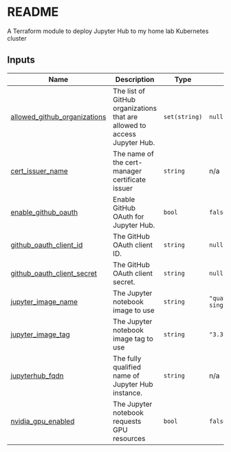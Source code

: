 # README
A Terraform module to deploy Jupyter Hub to my home lab Kubernetes cluster

<!-- BEGIN_TF_DOCS -->
## Inputs

| Name | Description | Type | Default | Required |
|------|-------------|------|---------|:--------:|
| <a name="input_allowed_github_organizations"></a> [allowed\_github\_organizations](#input\_allowed\_github\_organizations) | The list of GitHub organizations that are allowed to access Jupyter Hub. | `set(string)` | `null` | no |
| <a name="input_cert_issuer_name"></a> [cert\_issuer\_name](#input\_cert\_issuer\_name) | The name of the cert-manager certificate issuer | `string` | n/a | yes |
| <a name="input_enable_github_oauth"></a> [enable\_github\_oauth](#input\_enable\_github\_oauth) | Enable GitHub OAuth for Jupyter Hub. | `bool` | `false` | no |
| <a name="input_github_oauth_client_id"></a> [github\_oauth\_client\_id](#input\_github\_oauth\_client\_id) | The GitHub OAuth client ID. | `string` | `null` | no |
| <a name="input_github_oauth_client_secret"></a> [github\_oauth\_client\_secret](#input\_github\_oauth\_client\_secret) | The GitHub OAuth client secret. | `string` | `null` | no |
| <a name="input_jupyter_image_name"></a> [jupyter\_image\_name](#input\_jupyter\_image\_name) | The Jupyter notebook image to use | `string` | `"quay.io/jupyterhub/k8s-singleuser-sample"` | no |
| <a name="input_jupyter_image_tag"></a> [jupyter\_image\_tag](#input\_jupyter\_image\_tag) | The Jupyter notebook image tag to use | `string` | `"3.3.7"` | no |
| <a name="input_jupyterhub_fqdn"></a> [jupyterhub\_fqdn](#input\_jupyterhub\_fqdn) | The fully qualified name of Jupyter Hub instance. | `string` | n/a | yes |
| <a name="input_nvidia_gpu_enabled"></a> [nvidia\_gpu\_enabled](#input\_nvidia\_gpu\_enabled) | The Jupyter notebook requests GPU resources | `bool` | `false` | no |
<!-- END_TF_DOCS -->
